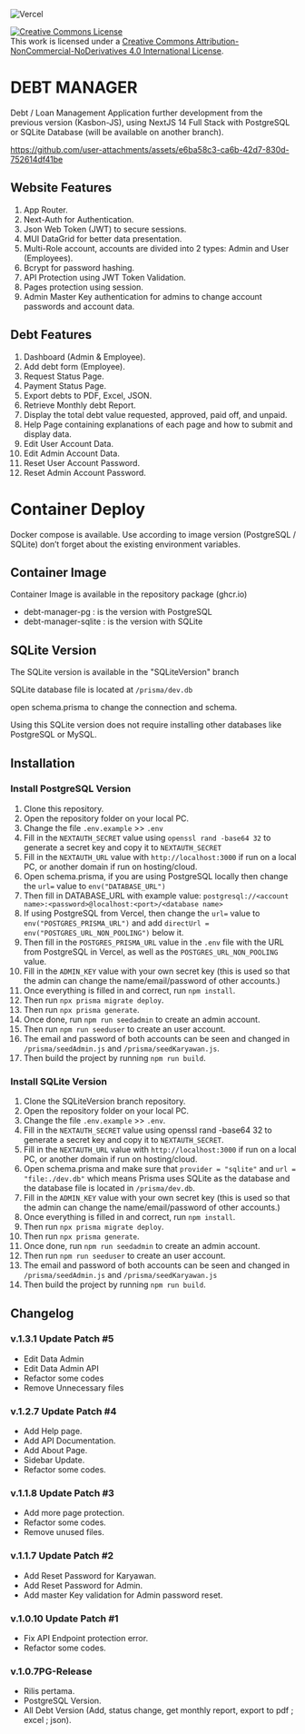![Vercel](https://vercelbadge.vercel.app/api/GesangPJ/KasbonManajer?style=for-the-badge)

<a rel="license" href="http://creativecommons.org/licenses/by-nc-nd/4.0/"><img alt="Creative Commons License" style="border-width:0" src="https://i.creativecommons.org/l/by-nc-nd/4.0/88x31.png" /></a><br />This work is licensed under a <a rel="license" href="http://creativecommons.org/licenses/by-nc-nd/4.0/">Creative Commons Attribution-NonCommercial-NoDerivatives 4.0 International License</a>.

# DEBT MANAGER

Debt / Loan Management Application further development from the previous version (Kasbon-JS),
using NextJS 14 Full Stack with PostgreSQL or SQLite Database (will be available on another branch).



https://github.com/user-attachments/assets/e6ba58c3-ca6b-42d7-830d-752614df41be



## Website Features

1. App Router.
2. Next-Auth for Authentication.
3. Json Web Token (JWT) to secure sessions.
4. MUI DataGrid for better data presentation.
5. Multi-Role account, accounts are divided into 2 types: Admin and User (Employees).
6. Bcrypt for password hashing.
7. API Protection using JWT Token Validation.
8. Pages protection using session.
9. Admin Master Key authentication for admins to change account passwords and account data.

## Debt Features

1. Dashboard (Admin & Employee).
2. Add debt form (Employee).
3. Request Status Page.
4. Payment Status Page.
5. Export debts to PDF, Excel, JSON.
6. Retrieve Monthly debt Report.
7. Display the total debt value requested, approved, paid off, and unpaid.
8. Help Page containing explanations of each page and how to submit and display data.
9. Edit User Account Data.
10. Edit Admin Account Data.
11. Reset User Account Password.
12. Reset Admin Account Password.

# Container Deploy

Docker compose is available. Use according to image version (PostgreSQL / SQLite)
don’t forget about the existing environment variables.

## Container Image

Container Image is available in the repository package (ghcr.io)

- debt-manager-pg : is the version with PostgreSQL
- debt-manager-sqlite : is the version with SQLite

## SQLite Version

The SQLite version is available in the "SQLiteVersion" branch

SQLite database file is located at `/prisma/dev.db`

open schema.prisma to change the connection and schema.

Using this SQLite version does not require installing other databases like PostgreSQL or MySQL.

## Installation

### Install PostgreSQL Version

1. Clone this repository.
2. Open the repository folder on your local PC.
3. Change the file `.env.example` >> `.env`
4. Fill in the `NEXTAUTH_SECRET` value using `openssl rand -base64 32` to generate a secret key and copy it to `NEXTAUTH_SECRET`
5. Fill in the `NEXTAUTH_URL` value with `http://localhost:3000` if run on a local PC, or another domain if run on hosting/cloud.
6. Open schema.prisma, if you are using PostgreSQL locally then change the `url=` value to `env("DATABASE_URL")`
7. Then fill in DATABASE_URL with example value: `postgresql://<account name>:<password>@localhost:<port>/<database name>`
8. If using PostgreSQL from Vercel, then change the `url=` value to `env("POSTGRES_PRISMA_URL")` and add `directUrl = env("POSTGRES_URL_NON_POOLING")` below it.
9. Then fill in the `POSTGRES_PRISMA_URL` value in the `.env` file with the URL from PostgreSQL in Vercel, as well as the `POSTGRES_URL_NON_POOLING` value.
10. Fill in the `ADMIN_KEY` value with your own secret key (this is used so that the admin can change the name/email/password of other accounts.)
11. Once everything is filled in and correct, run `npm install`.
12. Then run `npx prisma migrate deploy`.
13. Then run `npx prisma generate`.
14. Once done, run `npm run seedadmin` to create an admin account.
15. Then run `npm run seeduser` to create an user account.
16. The email and password of both accounts can be seen and changed in `/prisma/seedAdmin.js` and `/prisma/seedKaryawan.js`.
17. Then build the project by running `npm run build`.

### Install SQLite Version

1. Clone the SQLiteVersion branch repository.
2. Open the repository folder on your local PC.
3. Change the file `.env.example` >> `.env`.
4. Fill in the `NEXTAUTH_SECRET` value using openssl rand -base64 32 to generate a secret key and copy it to `NEXTAUTH_SECRET`.
5. Fill in the `NEXTAUTH_URL` value with `http://localhost:3000` if run on a local PC, or another domain if run on hosting/cloud.
6. Open schema.prisma and make sure that `provider = "sqlite"` and `url = "file:./dev.db"` which means Prisma uses SQLite as the database and the database file is located in `/prisma/dev.db`.
7. Fill in the `ADMIN_KEY` value with your own secret key (this is used so that the admin can change the name/email/password of other accounts.)
8. Once everything is filled in and correct, run `npm install`.
9. Then run `npx prisma migrate deploy`.
10. Then run `npx prisma generate`.
11. Once done, run `npm run seedadmin` to create an admin account.
12. Then run `npm run seeduser` to create an user account.
13. The email and password of both accounts can be seen and changed in `/prisma/seedAdmin.js` and `/prisma/seedKaryawan.js`
14. Then build the project by running `npm run build`.

## Changelog

### v.1.3.1 Update Patch #5

- Edit Data Admin
- Edit Data Admin API
- Refactor some codes
- Remove Unnecessary files

### v.1.2.7 Update Patch #4

- Add Help page.
- Add API Documentation.
- Add About Page.
- Sidebar Update.
- Refactor some codes.

### v.1.1.8 Update Patch #3

- Add more page protection.
- Refactor some codes.
- Remove unused files.

### v.1.1.7 Update Patch #2

- Add Reset Password for Karyawan.
- Add Reset Password for Admin.
- Add master Key validation for Admin password reset.

### v.1.0.10 Update Patch #1

- Fix API Endpoint protection error.
- Refactor some codes.

### v.1.0.7PG-Release

- Rilis pertama.
- PostgreSQL Version.
- All Debt Version (Add, status change, get monthly report, export to pdf ; excel ; json).
